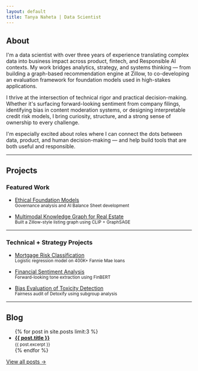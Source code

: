 ```yaml
---
layout: default
title: Tanya Naheta | Data Scientist
---
```


## About

I'm a data scientist with over three years of experience translating complex data into business impact across product, fintech, and Responsible AI contexts. My work bridges analytics, strategy, and systems thinking — from building a graph-based recommendation engine at Zillow, to co-developing an evaluation framework for foundation models used in high-stakes applications.

I thrive at the intersection of technical rigor and practical decision-making. Whether it's surfacing forward-looking sentiment from company filings, identifying bias in content moderation systems, or designing interpretable credit risk models, I bring curiosity, structure, and a strong sense of ownership to every challenge.

I'm especially excited about roles where I can connect the dots between data, product, and human decision-making — and help build tools that are both useful and responsible.

---

## Projects

### Featured Work

- [Ethical Foundation Models](projects/ethical-foundation-models.md)  
  <small>Governance analysis and AI Balance Sheet development</small>

- [Multimodal Knowledge Graph for Real Estate](projects/multimodal-knowledge-graph.md)  
  <small>Built a Zillow-style listing graph using CLIP + GraphSAGE</small>

---

### Technical + Strategy Projects

- [Mortgage Risk Classification](projects/mortgage-risk-classification.md)  
  <small>Logistic regression model on 400K+ Fannie Mae loans</small>

- [Financial Sentiment Analysis](projects/financial-sentiment-analysis.md)  
  <small>Forward-looking tone extraction using FinBERT</small>

- [Bias Evaluation of Toxicity Detection](projects/bias-toxicity-evaluation.md)  
  <small>Fairness audit of Detoxify using subgroup analysis</small>

---

## Blog

<ul>
  {% for post in site.posts limit:3 %}
    <li>
      <strong><a href="{{ post.url }}">{{ post.title }}</a></strong><br/>
      <small>{{ post.excerpt }}</small>
    </li>
  {% endfor %}
</ul>

<a href="/blog">View all posts →</a>
